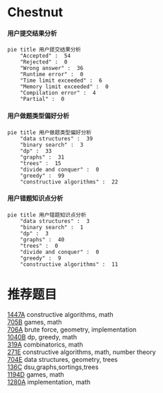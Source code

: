 # Chestnut

<!-- tabs:start -->



#### **用户提交结果分析**

```mermaid
pie title 用户提交结果分析
    "Accepted" :  54
    "Rejected" :  0
    "Wrong answer" :  36
    "Runtime error" :  0
    "Time limit exceeded" :  6
    "Memory limit exceeded" :  0
    "Compilation error" :  4
    "Partial" :  0
```

#### **用户做题类型偏好分析**

```mermaid
pie title 用户做题类型偏好分析
    "data structures" :  39
    "binary search" :  3
    "dp" :  33
    "graphs" :  31
    "trees" :  15
    "divide and conquer" :  0
    "greedy" :  99
    "constructive algorithms" :  22
```
#### **用户错题知识点分析**

```mermaid
pie title 用户错题知识点分析
    "data structures" :  3
    "binary search" :  1
    "dp" :  3
    "graphs" :  40
    "trees" :  0
    "divide and conquer" :  0
    "greedy" :  9
    "constructive algorithms" :  11
```



<!-- tabs:end -->
# 推荐题目
[1447A](https://codeforces.com/contest/1447/problem/A)		constructive algorithms,
                        math		  
[705B](https://codeforces.com/contest/705/problem/B)		games,
                        math		  
[706A](https://codeforces.com/contest/706/problem/A)		brute force,
                        geometry,
                        implementation		  
[1040B](https://codeforces.com/contest/1040/problem/B)		dp,
                        greedy,
                        math		  
[319A](https://codeforces.com/contest/319/problem/A)		combinatorics,
                        math		  
[271E](https://codeforces.com/contest/271/problem/E)		constructive algorithms,
                        math,
                        number theory		  
[704E](https://codeforces.com/contest/704/problem/E)		data structures,
                        geometry,
                        trees		  
[136C](https://codeforces.com/contest/136/problem/C)		dsu,graphs,sortings,trees		  
[1194D](https://codeforces.com/contest/1194/problem/D)		games,
                        math		  
[1280A](https://codeforces.com/contest/1280/problem/A)		implementation,
                        math		  
